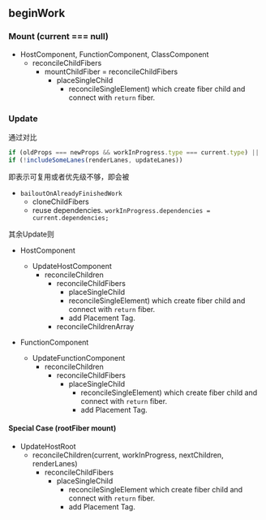 ## beginWork

### Mount (current === null)
- HostComponent, FunctionComponent, ClassComponent
  - reconcileChildFibers
    - mountChildFiber = reconcileChildFibers
      - placeSingleChild
        - reconcileSingleElement) which create fiber child and connect with `return` fiber.

### Update

通过对比
```javascript
if (oldProps === newProps && workInProgress.type === current.type) ||
if (!includeSomeLanes(renderLanes, updateLanes))
```

即表示可复用或者优先级不够，即会被
- ```bailoutOnAlreadyFinishedWork```
  - cloneChildFibers
  - reuse dependencies. `workInProgress.dependencies = current.dependencies;`

其余Update则

- HostComponent
  - UpdateHostComponent
    - reconcileChildren
      - reconcileChildFibers
        -  placeSingleChild
          - reconcileSingleElement) which create fiber child and connect with `return` fiber.
          - add Placement Tag.
       - reconcileChildrenArray

- FunctionComponent
  - UpdateFunctionComponent
    - reconcileChildren
      - reconcileChildFibers
        - placeSingleChild
          - reconcileSingleElement) which create fiber child and connect with `return` fiber.
          - add Placement Tag.


#### Special Case (rootFiber mount)
- UpdateHostRoot
  - reconcileChildren(current, workInProgress, nextChildren, renderLanes)
    - reconcileChildFibers
      - placeSingleChild
        - reconcileSingleElement which create fiber child and connect with `return` fiber.
        - add Placement Tag.

